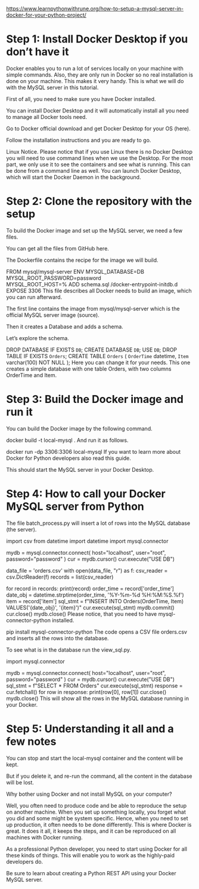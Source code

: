 https://www.learnpythonwithrune.org/how-to-setup-a-mysql-server-in-docker-for-your-python-project/


# Step 1: Install Docker Desktop if you don’t have it
Docker enables you to run a lot of services locally on your machine with simple commands. Also, they are only run in Docker so no real installation is done on your machine. This makes it very handy. This is what we will do with the MySQL server in this tutorial.

First of all, you need to make sure you have Docker installed.

You can install Docker Desktop and it will automatically install all you need to manage all Docker tools need.

Go to Docker official download and get Docker Desktop for your OS (here).

Follow the installation instructions and you are ready to go.

Linux Notice. Please notice that if you use Linux there is no Docker Desktop you will need to use command lines when we use the Desktop. For the most part, we only use it to see the containers and see what is running. This can be done from a command line as well.
You can launch Docker Desktop, which will start the Docker Daemon in the background.


# Step 2: Clone the repository with the setup
To build the Docker image and set up the MySQL server, we need a few files.

You can get all the files from GitHub here.

The Dockerfile contains the recipe for the image we will build.

FROM mysql/mysql-server
ENV MYSQL_DATABASE=DB \
    MYSQL_ROOT_PASSWORD=password \
    MYSQL_ROOT_HOST=%
ADD schema.sql /docker-entrypoint-initdb.d
EXPOSE 3306
This file describes all Docker needs to build an image, which you can run afterward.

The first line contains the image from mysql/mysql-server which is the official MySQL server image (source).

Then it creates a Database and adds a schema.

Let’s explore the schema.

DROP DATABASE IF EXISTS `DB`;
CREATE DATABASE `DB`;
USE `DB`;
DROP TABLE IF EXISTS `Orders`;
CREATE TABLE `Orders` (
  `OrderTime` datetime,
  `Item` varchar(100) NOT NULL
);
Here you can change it for your needs. This one creates a simple database with one table Orders, with two columns OrderTime and Item.

# Step 3: Build the Docker image and run it
You can build the Docker image by the following command.

docker build -t local-mysql .
And run it as follows.

docker run -dp 3306:3306 local-mysql
If you want to learn more about Docker for Python developers also read this guide.


This should start the MySQL server in your Docker Desktop.

# Step 4: How to call your Docker MySQL server from Python
The file batch_process.py will insert a lot of rows into the MySQL database (the server).

import csv
from datetime import datetime
import mysql.connector

mydb = mysql.connector.connect(
  host="localhost",
  user="root",
  password="password"
)
cur = mydb.cursor()
cur.execute("USE DB")

data_file = 'orders.csv'
with open(data_file, "r") as f:
    csv_reader = csv.DictReader(f)
    records = list(csv_reader)

for record in records:
    print(record)
    order_time = record['order_time']
    date_obj = datetime.strptime(order_time, '%Y-%m-%d %H:%M:%S.%f')
    item = record['item']
    sql_stmt = f"INSERT INTO Orders(OrderTime, Item) VALUES('{date_obj}', '{item}')"
    cur.execute(sql_stmt)
    mydb.commit()
cur.close()
mydb.close()
Please notice, that you need to have mysql-connector-python installed.

pip install mysql-connector-python
The code opens a CSV file orders.csv and inserts all the rows into the database.

To see what is in the database run the view_sql.py.

import mysql.connector

mydb = mysql.connector.connect(
  host="localhost",
  user="root",
  password="password"
)
cur = mydb.cursor()
cur.execute("USE DB")
sql_stmt = f"SELECT * FROM Orders"
cur.execute(sql_stmt)
response = cur.fetchall()
for row in response:
    print(row[0], row[1])
cur.close()
mydb.close()
This will show all the rows in the MySQL database running in your Docker.

# Step 5: Understanding it all and a few notes
You can stop and start the local-mysql container and the content will be kept.

But if you delete it, and re-run the command, all the content in the database will be lost.

Why bother using Docker and not install MySQL on your computer?

Well, you often need to produce code and be able to reproduce the setup on another machine. When you set up something locally, you forget what you did and some might be system specific. Hence, when you need to set up production, it often needs to be done differently. This is where Docker is great. It does it all, it keeps the steps, and it can be reproduced on all machines with Docker running.

As a professional Python developer, you need to start using Docker for all these kinds of things. This will enable you to work as the highly-paid developers do.

Be sure to learn about creating a Python REST API using your Docker MySQL server.